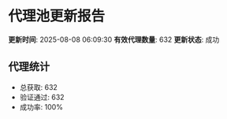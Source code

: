# 代理池更新报告

**更新时间**: 2025-08-08 06:09:30
**有效代理数量**: 632
**更新状态**:  成功

## 代理统计
- 总获取: 632
- 验证通过: 632
- 成功率: 100%
